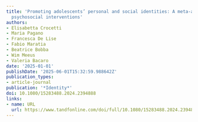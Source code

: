 ```yaml
---
title: 'Promoting adolescents’ personal and social identities: A meta-analysis of
  psychosocial interventions'
authors:
- Elisabetta Crocetti
- Maria Pagano
- Francesca De Lise
- Fabio Maratia
- Beatrice Bobba
- Wim Meeus
- Valeria Bacaro
date: '2025-01-01'
publishDate: '2025-06-01T15:32:59.988642Z'
publication_types:
- article-journal
publication: '*Identity*'
doi: 10.1080/15283488.2024.2394888
links:
- name: URL
  url: https://www.tandfonline.com/doi/full/10.1080/15283488.2024.2394888
---
```

